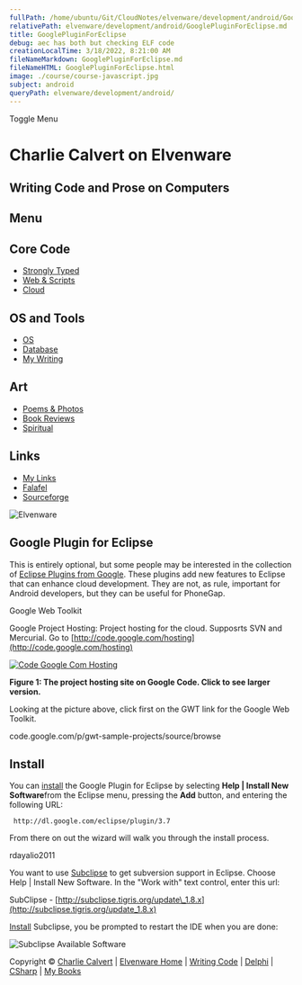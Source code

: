 ```yaml
---
fullPath: /home/ubuntu/Git/CloudNotes/elvenware/development/android/GooglePluginForEclipse.md
relativePath: elvenware/development/android/GooglePluginForEclipse.md
title: GooglePluginForEclipse
debug: aec has both but checking ELF code
creationLocalTime: 3/18/2022, 8:21:00 AM
fileNameMarkdown: GooglePluginForEclipse.md
fileNameHTML: GooglePluginForEclipse.html
image: ./course/course-javascript.jpg
subject: android
queryPath: elvenware/development/android/
---
```


<!-- toc -->
<!-- tocstop -->

Toggle Menu

Charlie Calvert on Elvenware
============================

Writing Code and Prose on Computers
-----------------------------------

Menu
----

Core Code
---------

-   [Strongly Typed](../index.html)
-   [Web & Scripts](../web/index.html)
-   [Cloud](../cloud/index.shtml)

OS and Tools
------------

-   [OS](../../os/index.html)
-   [Database](../database/index.html)
-   [My Writing](../../books/index.html)

Art
---

-   [Poems & Photos](../../Art/index.html)
-   [Book Reviews](../../books/reading/index.html)
-   [Spiritual](../../spirit/index.html)

Links
-----

-   [My Links](../../links.html)
-   [Falafel](http://www.falafel.com/)
-   [Sourceforge](http://sourceforge.net/projects/elvenware/)

![Elvenware](../../images/elvenwarelogo.png)

Google Plugin for Eclipse
-------------------------

This is entirely optional, but some people may be interested in the
collection of [Eclipse Plugins from
Google](http://code.google.com/eclipse/). These plugins add new features
to Eclipse that can enhance cloud development. They are not, as rule,
important for Android developers, but they can be useful for PhoneGap.

Google Web Toolkit

Google Project Hosting: Project hosting for the cloud. Supposrts SVN and
Mercurial. Go to
[http://code.google.com/hosting](http://code.google.com/hosting)

[![Code Google Com
Hosting](images/CodeGoogleHostingSmall.png)](images/CodeGoogleHosting.png)

**Figure 1: The project hosting site on Google Code. Click to see larger
version.**

Looking at the picture above, click first on the GWT link for the Google
Web Toolkit.

code.google.com/p/gwt-sample-projects/source/browse

Install
-------

You can
[install](http://code.google.com/eclipse/docs/getting_started.html) the
Google Plugin for Eclipse by selecting **Help | Install New
Software**from the Eclipse menu, pressing the **Add** button, and
entering the following URL:

~~~~ {.code}
 http://dl.google.com/eclipse/plugin/3.7
~~~~

From there on out the wizard will walk you through the install process.

rdayalio2011

You want to use [Subclipse](http://subclipse.tigris.org/) to get
subversion support in Eclipse. Choose Help | Install New Software. In
the "Work with" text control, enter this url:

SubClipse -
[http://subclipse.tigris.org/update\_1.8.x](http://subclipse.tigris.org/update_1.8.x)

[Install](http://subclipse.tigris.org/servlets/ProjectProcess?pageID=p4wYuA)
Subclipse, you be prompted to restart the IDE when you are done:

![Subclipse Available Software](images/Subclipse01.png)

Copyright © [Charlie Calvert](../../index.html) | [Elvenware
Home](../../index.html) | [Writing Code](../index.html) |
[Delphi](../delphi/index.html) | [CSharp](../csharp/index.html) | [My
Books](../../books/index.html)
